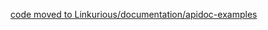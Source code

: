 [code moved to Linkurious/documentation/apidoc-examples](https://github.com/Linkurious/documentation/tree/main/content/apidoc-examples)
